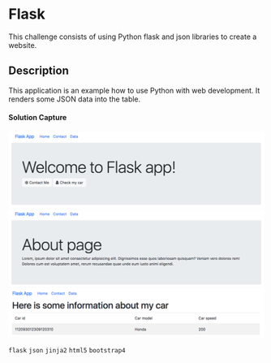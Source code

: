 # Flask

This challenge consists of using Python flask and json libraries to create a website.

## Description

This application is an example how to use Python with web development. It renders some JSON data into the table.

#### Solution Capture

![Capture](capture.png?raw=true "Capture")
![Capture](capture1.png?raw=true "Capture")
![Capture](capture2.png?raw=true "Capture")


```flask``` ```json``` ```jinja2``` ```html5``` ```bootstrap4```

